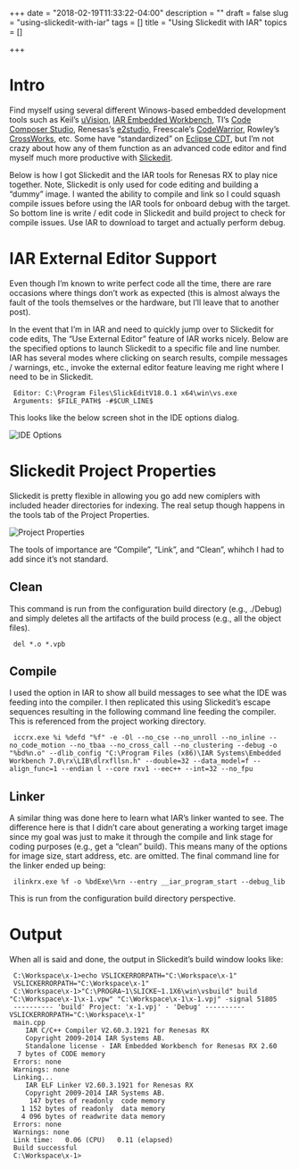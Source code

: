 +++
date = "2018-02-19T11:33:22-04:00"
description = ""
draft = false
slug = "using-slickedit-with-iar"
tags = []
title = "Using Slickedit with IAR"
topics = []

+++

# Intro

Find myself using several different Winows-based embedded development tools such as Keil’s [uVision][1], [IAR Embedded Workbench][2], TI’s [Code Composer Studio][3], Renesas’s [e2studio][4], Freescale’s [CodeWarrior][5], Rowley’s [CrossWorks][6], etc. Some have “standardized” on [Eclipse CDT][7], but I’m not crazy about how any of them function as an advanced code editor and find myself much more productive with [Slickedit][8].

Below is how I got Slickedit and the IAR tools for Renesas RX to play nice together. Note, Slickedit is only used for code editing and building a “dummy” image. I wanted the ability to compile and link so I could squash compile issues before using the IAR tools for onboard debug with the target. So bottom line is write / edit code in Slickedit and build project to check for compile issues. Use IAR to download to target and actually perform debug.

# IAR External Editor Support

Even though I’m known to write perfect code all the time, there are rare occasions where things don’t work as expected (this is almost always the fault of the tools themselves or the hardware, but I’ll leave that to another post).

In the event that I’m in IAR and need to quickly jump over to Slickedit for code edits, The “Use External Editor” feature of IAR works nicely. Below are the specified options to launch Slickedit to a specific file and line number. IAR has several modes where clicking on search results, compile messages / warnings, etc., invoke the external editor feature leaving me right where I need to be in Slickedit.

     Editor: C:\Program Files\SlickEditV18.0.1 x64\win\vs.exe
     Arguments: $FILE_PATH$ -#$CUR_LINE$

This looks like the below screen shot in the IDE options dialog.

![IDE Options](/posts/2018/0219-using-slickedit-with-iar/iar_use_external_editor.png)

# Slickedit Project Properties

Slickedit is pretty flexible in allowing you go add new comiplers with included header directories for indexing. The real setup though happens in the tools tab of the Project Properties.

![Project Properties](/posts/2018/0219-using-slickedit-with-iar/slickedit_project_properties.png)

The tools of importance are “Compile”, “Link”, and “Clean”, whihch I had to add since it’s not standard.

## Clean

This command is run from the configuration build directory (e.g., ./Debug) and simply deletes all the artifacts of the build process (e.g., all the object files).

     del *.o *.vpb

## Compile

I used the option in IAR to show all build messages to see what the IDE was feeding into the compiler. I then replicated this using Slickedit’s escape sequences resulting in the following command line feeding the compiler. This is referenced from the project working directory.

     iccrx.exe %i %defd "%f" -e -Ol --no_cse --no_unroll --no_inline --no_code_motion --no_tbaa --no_cross_call --no_clustering --debug -o "%bd%n.o" --dlib_config "C:\Program Files (x86)\IAR Systems\Embedded Workbench 7.0\rx\LIB\dlrxfllsn.h" --double=32 --data_model=f --align_func=1 --endian l --core rxv1 --eec++ --int=32 --no_fpu

## Linker

A similar thing was done here to learn what IAR’s linker wanted to see. The difference here is that I didn’t care about generating a working target image since my goal was just to make it through the compile and link stage for coding purposes (e.g., get a “clean” build). This means many of the options for image size, start address, etc. are  omitted. The final command line for the linker ended up being:

     ilinkrx.exe %f -o %bdExe\%rn --entry __iar_program_start --debug_lib

This is run from the configuration build directory perspective.

# Output

When all is said and done, the output in Slickedit’s build window looks like:

     C:\Workspace\x-1>echo VSLICKERRORPATH="C:\Workspace\x-1"
     VSLICKERRORPATH="C:\Workspace\x-1"
     C:\Workspace\x-1>"C:\PROGRA~1\SLICKE~1.1X6\win\vsbuild" build "C:\Workspace\x-1\x-1.vpw" "C:\Workspace\x-1\x-1.vpj" -signal 51805
     ---------- 'build' Project: 'x-1.vpj' - 'Debug' ---------- VSLICKERRORPATH="C:\Workspace\x-1"
     main.cpp
        IAR C/C++ Compiler V2.60.3.1921 for Renesas RX
        Copyright 2009-2014 IAR Systems AB.
        Standalone license - IAR Embedded Workbench for Renesas RX 2.60
      7 bytes of CODE memory
     Errors: none
     Warnings: none
     Linking...
        IAR ELF Linker V2.60.3.1921 for Renesas RX
        Copyright 2009-2014 IAR Systems AB.
         147 bytes of readonly  code memory
       1 152 bytes of readonly  data memory
       4 096 bytes of readwrite data memory
     Errors: none
     Warnings: none
     Link time:   0.06 (CPU)   0.11 (elapsed)
     Build successful
     C:\Workspace\x-1>

[1]:     http://www.keil.com/uvision/
[2]:     http://www.iar.com/Products/IAR-Embedded-Workbench/
[3]:     http://www.ti.com/tool/ccstudio
[4]:     http://am.renesas.com/products/tools/ide/ide_e2studio/
[5]:     http://www.freescale.com/webapp/sps/site/homepage.jsp?code=CW_HOME
[6]:     http://www.rowley.co.uk/
[7]:     http://www.eclipse.org/cdt/
[8]:     http://www.slickedit.com/products/slickedit
